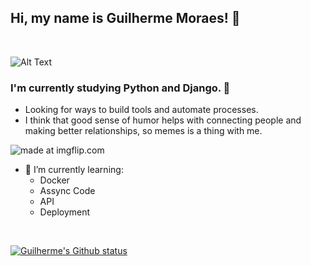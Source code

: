 ## Hi, my name is Guilherme Moraes! 🤠

</br>

![Alt Text](https://i.imgflip.com/1tlr1p.gif)

### I'm currently studying Python and Django. 🐍
- Looking for ways to build tools and automate processes. 
- I think that good sense of humor helps with connecting people and making better relationships, so memes is a thing with me.

<img src="https://i.imgflip.com/4w8o82.jpg" title="made at imgflip.com"/>

- 🌱 I’m currently learning:
  * Docker
  * Assync Code
  * API
  * Deployment

</br>

[![Guilherme's Github status](https://github-readme-stats.vercel.app/api?username=DefRuivo)](https://github.com/anuraghazra/github-readme-stats)

